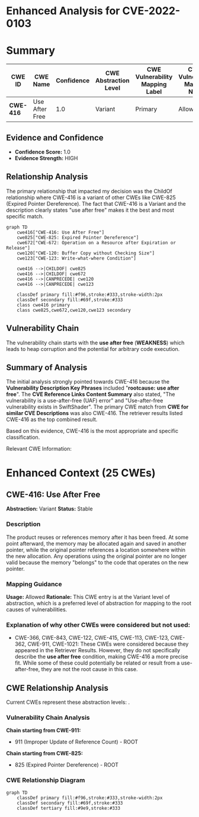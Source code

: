 # Enhanced Analysis for CVE-2022-0103

# Summary
| CWE ID | CWE Name | Confidence | CWE Abstraction Level | CWE Vulnerability Mapping Label | CWE-Vulnerability Mapping Notes |
|---|---|---|---|---|---|
| **CWE-416** | Use After Free | 1.0 | Variant | Primary | Allowed |

## Evidence and Confidence

*   **Confidence Score:** 1.0
*   **Evidence Strength:** HIGH

## Relationship Analysis
The primary relationship that impacted my decision was the ChildOf relationship where CWE-416 is a variant of other CWEs like CWE-825 (Expired Pointer Dereference). The fact that CWE-416 is a Variant and the description clearly states "use after free" makes it the best and most specific match.

```mermaid
graph TD
    cwe416["CWE-416: Use After Free"]
    cwe825["CWE-825: Expired Pointer Dereference"]
    cwe672["CWE-672: Operation on a Resource after Expiration or Release"]
    cwe120["CWE-120: Buffer Copy without Checking Size"]
    cwe123["CWE-123: Write-what-where Condition"]

    cwe416 -->|CHILDOF| cwe825
    cwe416 -->|CHILDOF| cwe672
    cwe416 -->|CANPRECEDE| cwe120
    cwe416 -->|CANPRECEDE| cwe123
    
    classDef primary fill:#f96,stroke:#333,stroke-width:2px
    classDef secondary fill:#69f,stroke:#333
    class cwe416 primary
    class cwe825,cwe672,cwe120,cwe123 secondary
```

## Vulnerability Chain
The vulnerability chain starts with the **use after free** (**WEAKNESS**) which leads to heap corruption and the potential for arbitrary code execution.

## Summary of Analysis
The initial analysis strongly pointed towards CWE-416 because the **Vulnerability Description Key Phrases** included "**rootcause:** **use after free**". The **CVE Reference Links Content Summary** also stated, "The vulnerability is a use-after-free (UAF) error" and "Use-after-free vulnerability exists in SwiftShader". The primary CWE match from **CWE for similar CVE Descriptions** was also CWE-416. The retriever results listed CWE-416 as the top combined result.

Based on this evidence, CWE-416 is the most appropriate and specific classification.

Relevant CWE Information:

# Enhanced Context (25 CWEs)

## CWE-416: Use After Free
**Abstraction:** Variant
**Status:** Stable

### Description
The product reuses or references memory after it has been freed. At some point afterward, the memory may be allocated again and saved in another pointer, while the original pointer references a location somewhere within the new allocation. Any operations using the original pointer are no longer valid because the memory "belongs" to the code that operates on the new pointer.

### Mapping Guidance
**Usage:** Allowed
**Rationale:** This CWE entry is at the Variant level of abstraction, which is a preferred level of abstraction for mapping to the root causes of vulnerabilities.

### Explanation of why other CWEs were considered but not used:
*   CWE-366, CWE-843, CWE-122, CWE-415, CWE-113, CWE-123, CWE-362, CWE-911, CWE-1021: These CWEs were considered because they appeared in the Retriever Results. However, they do not specifically describe the **use after free** condition, making CWE-416 a more precise fit. While some of these could potentially be related or result from a use-after-free, they are not the root cause in this case.


## CWE Relationship Analysis

Current CWEs represent these abstraction levels: .


### Vulnerability Chain Analysis

**Chain starting from CWE-911:**
- 911 (Improper Update of Reference Count) - ROOT


**Chain starting from CWE-825:**
- 825 (Expired Pointer Dereference) - ROOT



### CWE Relationship Diagram

```mermaid
graph TD
    classDef primary fill:#f96,stroke:#333,stroke-width:2px
    classDef secondary fill:#69f,stroke:#333
    classDef tertiary fill:#9e9,stroke:#333
```